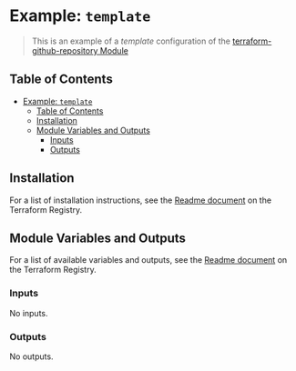 # Example: `template`

> This is an example of a _template_ configuration of the [terraform-github-repository Module](https://registry.terraform.io/modules/ksatirli/repository/github)

## Table of Contents

<!-- TOC -->
* [Example: `template`](#example--template)
  * [Table of Contents](#table-of-contents)
  * [Installation](#installation)
  * [Module Variables and Outputs](#module-variables-and-outputs)
    * [Inputs](#inputs)
    * [Outputs](#outputs)
<!-- TOC -->

## Installation

For a list of installation instructions, see the [Readme document](https://registry.terraform.io/modules/ksatirli/repository/github) on the Terraform Registry.

## Module Variables and Outputs

For a list of available variables and outputs, see the [Readme document](https://registry.terraform.io/modules/ksatirli/repository/github) on the Terraform Registry.

<!-- BEGIN_TF_DOCS -->
### Inputs

No inputs.

### Outputs

No outputs.
<!-- END_TF_DOCS -->

